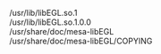 /usr/lib/libEGL.so.1  
/usr/lib/libEGL.so.1.0.0  
/usr/share/doc/mesa-libEGL  
/usr/share/doc/mesa-libEGL/COPYING  
